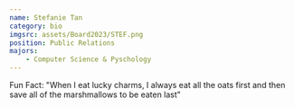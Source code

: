 ```yaml
---
name: Stefanie Tan
category: bio
imgsrc: assets/Board2023/STEF.png
position: Public Relations
majors:
    - Computer Science & Pyschology
---
```


Fun Fact: "When I eat lucky charms, I always eat all the oats first and then save all of the marshmallows to be eaten last"
